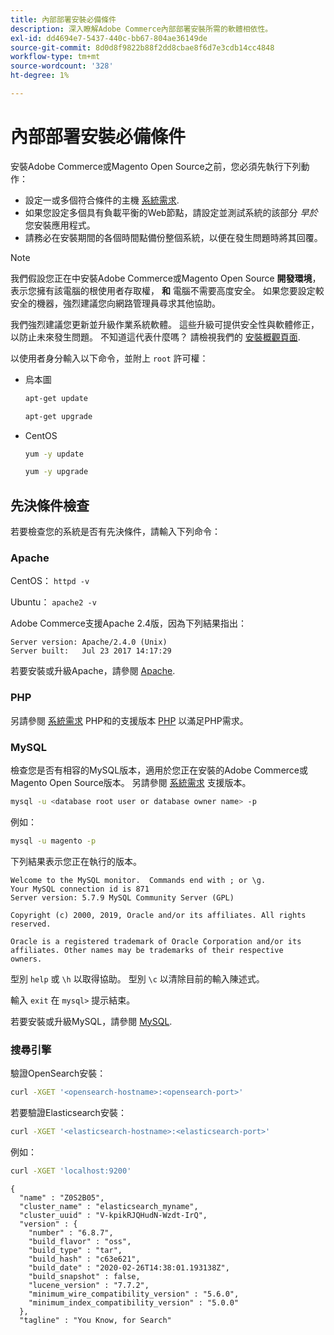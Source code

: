 ```yaml
---
title: 內部部署安裝必備條件
description: 深入瞭解Adobe Commerce內部部署安裝所需的軟體相依性。
exl-id: dd4694e7-5437-440c-bb67-804ae36149de
source-git-commit: 8d0d8f9822b88f2dd8cbae8f6d7e3cdb14cc4848
workflow-type: tm+mt
source-wordcount: '328'
ht-degree: 1%

---
```


# 內部部署安裝必備條件

安裝Adobe Commerce或Magento Open Source之前，您必須先執行下列動作：

* 設定一或多個符合條件的主機 [系統需求](../system-requirements.md).
* 如果您設定多個具有負載平衡的Web節點，請設定並測試系統的該部分 _早於_ 您安裝應用程式。
* 請務必在安裝期間的各個時間點備份整個系統，以便在發生問題時將其回覆。

>[!NOTE]
>
>我們假設您正在中安裝Adobe Commerce或Magento Open Source **開發環境**，表示您擁有該電腦的根使用者存取權， **和** 電腦不需要高度安全。 如果您要設定較安全的機器，強烈建議您向網路管理員尋求其他協助。

我們強烈建議您更新並升級作業系統軟體。 這些升級可提供安全性與軟體修正，以防止未來發生問題。 不知道這代表什麼嗎？ 請檢視我們的 [安裝概觀頁面](../overview.md).

以使用者身分輸入以下命令，並附上 `root` 許可權：

* 烏本圖

  ```bash
  apt-get update
  ```

  ```bash
  apt-get upgrade
  ```

* CentOS

  ```bash
  yum -y update
  ```

  ```bash
  yum -y upgrade
  ```

## 先決條件檢查

若要檢查您的系統是否有先決條件，請輸入下列命令：

### Apache

CentOS： `httpd -v`

Ubuntu： `apache2 -v`

Adobe Commerce支援Apache 2.4版，因為下列結果指出：

```terminal
Server version: Apache/2.4.0 (Unix)
Server built:   Jul 23 2017 14:17:29
```

若要安裝或升級Apache，請參閱 [Apache](web-server/apache.md).

### PHP

另請參閱 [系統需求](../system-requirements.md) PHP和的支援版本 [PHP](../system-requirements.md#php-settings) 以滿足PHP需求。

### MySQL

檢查您是否有相容的MySQL版本，適用於您正在安裝的Adobe Commerce或Magento Open Source版本。 另請參閱 [系統需求](../system-requirements.md) 支援版本。

```bash
mysql -u <database root user or database owner name> -p
```

例如：

```bash
mysql -u magento -p
```

下列結果表示您正在執行的版本。

```terminal
Welcome to the MySQL monitor.  Commands end with ; or \g.
Your MySQL connection id is 871
Server version: 5.7.9 MySQL Community Server (GPL)

Copyright (c) 2000, 2019, Oracle and/or its affiliates. All rights reserved.

Oracle is a registered trademark of Oracle Corporation and/or its
affiliates. Other names may be trademarks of their respective
owners.
```

型別 `help` 或 `\h` 以取得協助。 型別 `\c` 以清除目前的輸入陳述式。

輸入 `exit` 在 `mysql>` 提示結束。

若要安裝或升級MySQL，請參閱 [MySQL](database/mysql.md).

### 搜尋引擎

驗證OpenSearch安裝：

```bash
curl -XGET '<opensearch-hostname>:<opensearch-port>'
```

若要驗證Elasticsearch安裝：

```bash
curl -XGET '<elasticsearch-hostname>:<elasticsearch-port>'
```

例如：

```bash
curl -XGET 'localhost:9200'
```

```terminal
{
  "name" : "Z0S2B05",
  "cluster_name" : "elasticsearch_myname",
  "cluster_uuid" : "V-kpikRJQHudN-Wzdt-IrQ",
  "version" : {
    "number" : "6.8.7",
    "build_flavor" : "oss",
    "build_type" : "tar",
    "build_hash" : "c63e621",
    "build_date" : "2020-02-26T14:38:01.193138Z",
    "build_snapshot" : false,
    "lucene_version" : "7.7.2",
    "minimum_wire_compatibility_version" : "5.6.0",
    "minimum_index_compatibility_version" : "5.0.0"
  },
  "tagline" : "You Know, for Search"
```
